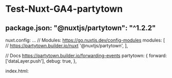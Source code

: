 # Test-Nuxt-GA4-partytown

package.json:
"@nuxtjs/partytown": "^1.2.2"
-----------------------------------
nuxt.config:
...
  // Modules: https://go.nuxtjs.dev/config-modules
  modules: [
    // https://partytown.builder.io/nuxt
    '@nuxtjs/partytown',
  ],

  // Docs https://partytown.builder.io/forwarding-events
  partytown: {
    forward: ['dataLayer.push'],
    debug: true,
  },
  
  index.html:
  <script type="text/partytown" ...gtag script.../>
